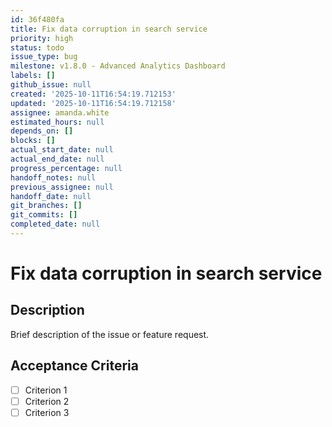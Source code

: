 ```yaml
---
id: 36f480fa
title: Fix data corruption in search service
priority: high
status: todo
issue_type: bug
milestone: v1.8.0 - Advanced Analytics Dashboard
labels: []
github_issue: null
created: '2025-10-11T16:54:19.712153'
updated: '2025-10-11T16:54:19.712158'
assignee: amanda.white
estimated_hours: null
depends_on: []
blocks: []
actual_start_date: null
actual_end_date: null
progress_percentage: null
handoff_notes: null
previous_assignee: null
handoff_date: null
git_branches: []
git_commits: []
completed_date: null
---
```


# Fix data corruption in search service

## Description

Brief description of the issue or feature request.

## Acceptance Criteria

- [ ] Criterion 1
- [ ] Criterion 2
- [ ] Criterion 3